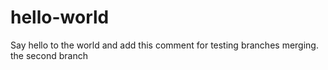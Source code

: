 hello-world
===========

Say hello to the world
and add this comment for testing branches merging.
the second branch
